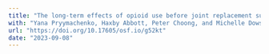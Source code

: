 ```yaml
---
title: "The long-term effects of opioid use before joint replacement surgery: A dose-response trial emulation with New Zealand linked register data. Analysis plan"
with: "Yana Pryymachenko, Haxby Abbott, Peter Choong, and Michelle Dowsey"
url: "https://doi.org/10.17605/osf.io/g52kt"
date: "2023-09-08"
---
```

